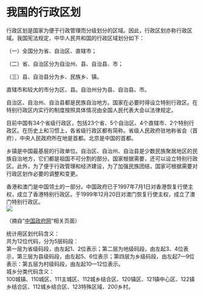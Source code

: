 # 我国的行政区划  

行政区划是国家为便于行政管理而分级划分的区域。因此，行政区划亦称行政区域。我国宪法规定，中华人民共和国的行政区域划分如下：  

（一）全国分为省、自治区、直辖市；  

（二）省、自治区分为自治州、县、自治县、市；  

（三）县、自治县分为乡、民族乡、镇。  

直辖市和较大的市分为区、县。自治州分为县、自治县、市。  

自治区、自治州、自治县都是民族自治地方。国家在必要时得设立特别行政区。在特别行政区内实行的制度按照具体情况由全国人民代表大会以法律规定。  

目前中国有34个省级行政区，包括23个省、5个自治区、4个直辖市、2个特别行政区。在历史上和习惯上，各省级行政区都有简称。省级人民政府驻地称省会（首府），中央人民政府所在地是首都。北京是中国的首都。  

乡镇是中国最基层的行政单位。自治区、自治州、自治县是少数民族聚居地区的民族自治地方，它们都是祖国不可分割的部分。国家根据需要，还可以设立特别行政区。此外，为了便于行政管理和经济建设，为了加强民族团结，国家可根据需要对行政区划作必要的调整和变更。  

香港和澳门是中国领土的一部分。中国政府已于1997年7月1日对香港恢复行使主权，成立了香港特别行政区。于1999年12月20日对澳门恢复行使主权，成立了澳门特别行政区。  
![](https://raw.gitmirror.com/szqq0512/Pic/main/img/202201212025815.jpg)  

（摘自“<a href="http://www.gov.cn" target="_blank">中国政府网</a>“相关页面）  

统计用区划代码含义：  
共为12位代码，分为5层码段：  
第一层为省级码段，由左起1、2位表示；第二层为地级码段，由左起3、4位表示，第三层为县级码段，由左起5、6位表示；第四层为乡级码段，由左起7—9位表示：第五层为村级码段，由左起10—12位表示。  
城乡分类代码含义：  
100城镇、110城区、111主城区、112城乡结合区、120镇区、121镇中心区、122镇乡结合区、112城乡结合区、123特殊区域、200乡村。  

